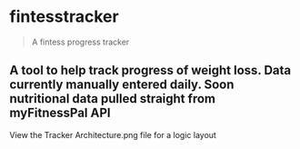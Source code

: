 # fintesstracker

> A fintess progress tracker

## A tool to help track progress of weight loss. Data currently manually entered daily. Soon nutritional data pulled straight from myFitnessPal API

View the Tracker Architecture.png file for a logic layout
